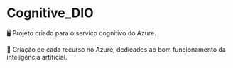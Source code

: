 # Cognitive_DIO

🖥️ Projeto criado para o serviço cognitivo do Azure.

🧠 Criação de cada recurso no Azure, dedicados ao bom funcionamento da inteligência artificial.
